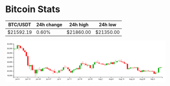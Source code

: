 # Bitcoin Stats

BTC/USDT|24h change|24h high|24h low|
|---|---|---|---|
|$21592.19|0.60%|$21860.00|$21350.00|

<img src="./chart.svg">
